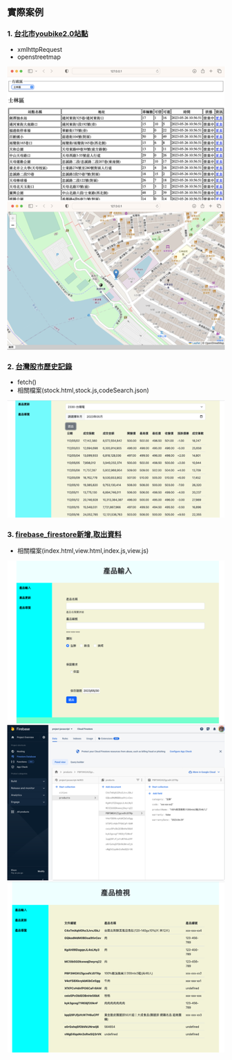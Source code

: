 ## 實際案例

### 1. [台北市youbike2.0站點](./youbike2)
- xmlhttpRequest
- openstreetmap

![畫面1](./images/pic1.png)
![畫面2](./images/pic2.png)

### 2. [台灣股市歷史記錄](./stock)
- fetch()
- 相關檔案(stock.html,stock.js,codeSearch.json)

![畫面1](./images/pic3.png)

### 3. [firebase_firestore新增,取出資料](./firebase_forestore)

- 相關檔案(index.html,view.html,index.js,view.js)

![畫面1](./images/pic4.png)
![畫面2](./images/pic5.png)
![畫面3](./images/pic6.png)
